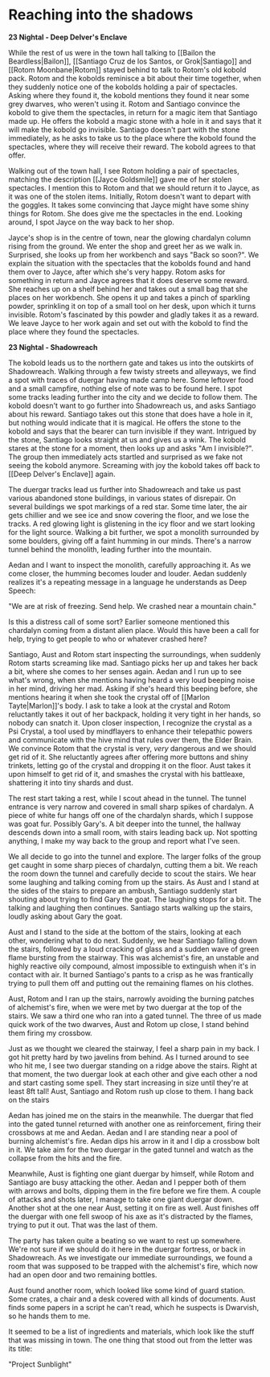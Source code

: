 # Reaching into the shadows

**23 Nightal - Deep Delver's Enclave**

While the rest of us were in the town hall talking to [[Bailon the Beardless|Bailon]], [[Santiago Cruz de los Santos, or Grok|Santiago]] and [[Rotom Moonbane|Rotom]] stayed behind to talk to Rotom's old kobold pack. Rotom and the kobolds reminisce a bit about their time together, when they suddenly notice one of the kobolds holding a pair of spectacles. Asking where they found it, the kobold mentions they found it near some grey dwarves, who weren't using it. Rotom and Santiago convince the kobold to give them the spectacles, in return for a magic item that Santiago made up. He offers the kobold a magic stone with a hole in it and says that it will make the kobold go invisible. Santiago doesn't part with the stone immediately, as he asks to take us to the place where the kobold found the spectacles, where they will receive their reward. The kobold agrees to that offer.

Walking out of the town hall, I see Rotom holding a pair of spectacles, matching the description [[Jayce Goldsmile]] gave me of her stolen spectacles. I mention this to Rotom and that we should return it to Jayce, as it was one of the stolen items. Initially, Rotom doesn't want to depart with the goggles. It takes some convincing that Jayce might have some shiny things for Rotom. She does give me the spectacles in the end. Looking around, I spot Jayce on the way back to her shop.

Jayce's shop is in the centre of town, near the glowing chardalyn column rising from the ground. We enter the shop and greet her as we walk in. Surprised, she looks up from her workbench and says "Back so soon?". We explain the situation with the spectacles that the kobolds found and hand them over to Jayce, after which she's very happy. Rotom asks for something in return and Jayce agrees that it does deserve some reward. She reaches up on a shelf behind her and takes out a small bag that she places on her workbench. She opens it up and takes a pinch of sparkling powder, sprinkling it on top of a small tool on her desk, upon which it turns invisible. Rotom's fascinated by this powder and gladly takes it as a reward. We leave Jayce to her work again and set out with the kobold to find the place where they found the spectacles.

**23 Nightal - Shadowreach**

The kobold leads us to the northern gate and takes us into the outskirts of Shadowreach. Walking through a few twisty streets and alleyways, we find a spot with traces of duergar having made camp here. Some leftover food and a small campfire, nothing else of note was to be found here. I spot some tracks leading further into the city and we decide to follow them. The kobold doesn't want to go further into Shadowreach us, and asks Santiago about his reward. Santiago takes out this stone that does have a hole in it, but nothing would indicate that it is magical. He offers the stone to the kobold and says that the bearer can turn invisible if they want. Intrigued by the stone, Santiago looks straight at us and gives us a wink. The kobold stares at the stone for a moment, then looks up and asks "Am I invisible?". The group then immediately acts startled and surprised as we fake not seeing the kobold anymore. Screaming with joy the kobold takes off back to [[Deep Delver's Enclave]] again.

The duergar tracks lead us further into Shadowreach and take us past various abandoned stone buildings, in various states of disrepair. On several buildings we spot markings of a red star. Some time later, the air gets chillier and we see ice and snow covering the floor, and we lose the tracks. A red glowing light is glistening in the icy floor and we start looking for the light source. Walking a bit further, we spot a monolith surrounded by some boulders, giving off a faint humming in our minds. There's a narrow tunnel behind the monolith, leading further into the mountain.

Aedan and I want to inspect the monolith, carefully approaching it. As we come closer, the humming becomes louder and louder. Aedan suddenly realizes it's a repeating message in a language he understands as Deep Speech:

"We are at risk of freezing. Send help. We crashed near a mountain chain."

Is this a distress call of some sort? Earlier someone mentioned this chardalyn coming from a distant alien place. Would this have been a call for help, trying to get people to who or whatever crashed here?

Santiago, Aust and Rotom start inspecting the surroundings, when suddenly Rotom starts screaming like mad. Santiago picks her up and takes her back a bit, where she comes to her senses again. Aedan and I run up to see what's wrong, when she mentions having heard a very loud beeping noise in her mind, driving her mad. Asking if she's heard this beeping before, she mentions hearing it when she took the crystal off of [[Marlon Tayte|Marlon]]'s body. I ask to take a look at the crystal and Rotom reluctantly takes it out of her backpack, holding it very tight in her hands, so nobody can snatch it. Upon closer inspection, I recognize the crystal as a Psi Crystal, a tool used by mindflayers to enhance their telepathic powers and communicate with the hive mind that rules over them, the Elder Brain. We convince Rotom that the crystal is very, _very_ dangerous and we should get rid of it. She reluctantly agrees after offering more buttons and shiny trinkets, letting go of the crystal and dropping it on the floor. Aust takes it upon himself to get rid of it, and smashes the crystal with his battleaxe, shattering it into tiny shards and dust.

The rest start taking a rest, while I scout ahead in the tunnel. The tunnel entrance is very narrow and covered in small sharp spikes of chardalyn. A piece of white fur hangs off one of the chardalyn shards, which I suppose was goat fur. Possibly Gary's. A bit deeper into the tunnel, the hallway descends down into a small room, with stairs leading back up. Not spotting anything, I make my way back to the group and report what I've seen.

We all decide to go into the tunnel and explore. The larger folks of the group get caught in some sharp pieces of chardalyn, cutting them a bit. We reach the room down the tunnel and carefully decide to scout the stairs. We hear some laughing and talking coming from up the stairs. As Aust and I stand at the sides of the stairs to prepare an ambush, Santiago suddenly start shouting about trying to find Gary the goat. The laughing stops for a bit. The talking and laughing then continues. Santiago starts walking up the stairs, loudly asking about Gary the goat.

Aust and I stand to the side at the bottom of the stairs, looking at each other, wondering what to do next. Suddenly, we hear Santiago falling down the stairs, followed by a loud cracking of glass and a sudden wave of green flame bursting from the stairway. This was alchemist's fire, an unstable and highly reactive oily compound, almost impossible to extinguish when it's in contact with air. It burned Santiago's pants to a crisp as he was frantically trying to pull them off and putting out the remaining flames on his clothes.

Aust, Rotom and I ran up the stairs, narrowly avoiding the burning patches of alchemist's fire, when we were met by two duergar at the top of the stairs. We saw a third one who ran into a gated tunnel. The three of us made quick work of the two dwarves, Aust and Rotom up close, I stand behind them firing my crossbow.

Just as we thought we cleared the stairway, I feel a sharp pain in my back. I got hit pretty hard by two javelins from behind. As I turned around to see who hit me, I see two duergar standing on a ridge above the stairs. Right at that moment, the two duergar look at each other and give each other a nod and start casting some spell. They start increasing in size until they're at least 8ft tall! Aust, Santiago and Rotom rush up close to them. I hang back on the stairs

Aedan has joined me on the stairs in the meanwhile. The duergar that fled into the gated tunnel returned with another one as reinforcement, firing their crossbows at me and Aedan. Aedan and I are standing near a pool of burning alchemist's fire. Aedan dips his arrow in it and I dip a crossbow bolt in it. We take aim for the two duergar in the gated tunnel and watch as the collapse from the hits and the fire.

Meanwhile, Aust is fighting one giant duergar by himself, while Rotom and Santiago are busy attacking the other. Aedan and I pepper both of them with arrows and bolts, dipping them in the fire before we fire them. A couple of attacks and shots later, I manage to take one giant duergar down. Another shot at the one near Aust, setting it on fire as well. Aust finishes off the duergar with one fell swoop of his axe as it's distracted by the flames, trying to put it out. That was the last of them.

The party has taken quite a beating so we want to rest up somewhere. We're not sure if we should do it here in the duergar fortress, or back in Shadowreach. As we investigate our immediate surroundings, we found a room that was supposed to be trapped with the alchemist's fire, which now had an open door and two remaining bottles.

Aust found another room, which looked like some kind of guard station. Some crates, a chair and a desk covered with all kinds of documents. Aust finds some papers in a script he can't read, which he suspects is Dwarvish, so he hands them to me. 

It seemed to be a list of ingredients and materials, which look like the stuff that was missing in town. The one thing that stood out from the letter was its title:

"Project Sunblight"